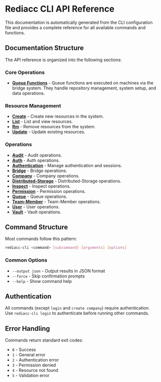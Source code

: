 # Rediacc CLI API Reference

This documentation is automatically generated from the CLI configuration file and provides a complete reference for all available commands and functions.

## Documentation Structure

The API reference is organized into the following sections:

### Core Operations

- **[Queue Functions](queue-functions.md)** - Queue functions are executed on machines via the bridge system. They handle repository management, system setup, and data operations.

### Resource Management

- **[Create](create-commands.md)** - Create new resources in the system.
- **[List](list-commands.md)** - List and view resources.
- **[Rm](rm-commands.md)** - Remove resources from the system.
- **[Update](update-commands.md)** - Update existing resources.

### Operations

- **[Audit](audit-commands.md)** - Audit operations.
- **[Auth](auth-commands.md)** - Auth operations.
- **[Authentication](authentication.md)** - Manage authentication and sessions.
- **[Bridge](bridge-commands.md)** - Bridge operations.
- **[Company](company-commands.md)** - Company operations.
- **[Distributed-Storage](distributed-storage-commands.md)** - Distributed-Storage operations.
- **[Inspect](inspect-commands.md)** - Inspect operations.
- **[Permission](permission-commands.md)** - Permission operations.
- **[Queue](queue-commands.md)** - Queue operations.
- **[Team-Member](team-member-commands.md)** - Team-Member operations.
- **[User](user-commands.md)** - User operations.
- **[Vault](vault-commands.md)** - Vault operations.

## Command Structure

Most commands follow this pattern:

```bash
rediacc-cli <command> [subcommand] [arguments] [options]
```

### Common Options

- `--output json` - Output results in JSON format
- `--force` - Skip confirmation prompts
- `--help` - Show command help

## Authentication

All commands (except `login` and `create company`) require authentication. Use `rediacc-cli login` to authenticate before running other commands.

## Error Handling

Commands return standard exit codes:
- `0` - Success
- `1` - General error
- `2` - Authentication error
- `3` - Permission denied
- `4` - Resource not found
- `5` - Validation error

